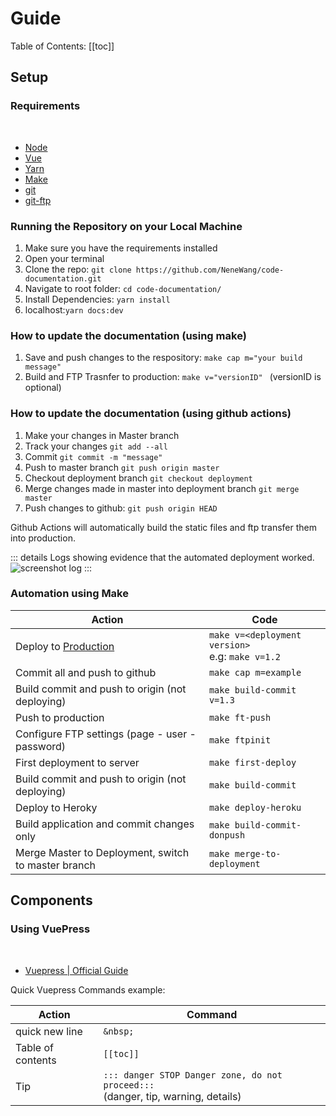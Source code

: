 # Guide

<uni-badge  />

Table of Contents:
[[toc]]

<!-- 
TODO ### Custom Components -->

## Setup

### Requirements
&nbsp;
- [Node](https://nodejs.org/en/download/ )
- [Vue](https://vuejs.org/v2/guide/installation.html)
- [Yarn](https://classic.yarnpkg.com/en/docs/install/#windows-stable)
- [Make](http://gnuwin32.sourceforge.net/packages/make.htm)
- [git](https://git-scm.com/downloads)
- [git-ftp](https://blog.jongallant.com/2017/01/install-git-ftp-windows/)



### Running the Repository on your Local Machine

 1. Make sure you have the requirements installed 
 2. Open your terminal
 3. Clone the repo: ```git clone https://github.com/NeneWang/code-documentation.git```
 4. Navigate to root folder: ```cd code-documentation/ ```
 5. Install Dependencies: ```yarn install```
 6. localhost:```yarn docs:dev``` 


### How to update the documentation (using make)

 1. Save and push changes to the respository: ```make cap m="your build message"```
 2. Build and FTP Trasnfer to production: ```make v="versionID" ``` (versionID is optional)

### How to update the documentation (using github actions)


 1. Make your changes in Master branch
 2. Track your changes ```git add --all```
 3. Commit ```git commit -m "message"```
 4. Push to master branch ```git push origin master```
 5. Checkout deployment branch ```git checkout deployment```
 6. Merge changes made in master into deployment branch ```git merge master```
 7. Push changes to github: ```git push origin HEAD```
 
 Github Actions will automatically build the static files and ftp transfer them into production.

 ::: details Logs showing evidence that the automated deployment worked.
 ![screenshot log](https://i.ibb.co/Gcdcjpw/screencapture-github-Nene-Wang-code-documentation-runs-3315009118-2021-08-12-15-06-40.png)
 :::

 


### Automation using Make
| Action                                               | Code                                                          |
| ---------------------------------------------------- | ------------------------------------------------------------- |
| Deploy to [Production](https://docs.wangnelson.xyz/) | ```make v=<deployment version> ``` <br> e.g: ```make v=1.2``` |
| Commit all and push to github                        | ```make cap m=example```                                      |
| Build commit and push to origin (not deploying)      | ```make build-commit v=1.3```                                 |
| Push to production                                   | ```make ft-push ```                                           |
| Configure FTP settings (page - user - password)      | ```make ftpinit ```                                           |
| First deployment to server                           | ```make first-deploy ```                                      |
| Build commit and push to origin (not deploying)      | ```make build-commit ```                                      |
| Deploy to Heroky                                     | ```make deploy-heroku```                                      |
| Build application and commit changes only            | ```make build-commit-donpush```                               |
| Merge Master to Deployment, switch to master branch  | ```make merge-to-deployment```                                |


## Components
### Using VuePress
<br>

- [Vuepress | Official Guide](https://vuepress.vuejs.org/guide/)

Quick Vuepress Commands example:

| Action            | Command                                                                                   |
| ----------------- | ----------------------------------------------------------------------------------------- |
| quick new line    | ```&nbsp;```                                                                              |
| Table of contents | ```[[toc]]```                                                                             |
| Tip               | ```::: danger STOP Danger zone, do not proceed:::``` <br> (danger, tip, warning, details) |


<!-- Action, Command
quick new line, ```&nbsp;```
Table of contents, ```[[toc]]``` -->





<!-- CSV -->
<!-- action, code
Deploy to Production @https://docs.wangnelson.xyz/, ```make v=<deployment version> e.g: make v=1.2``` 
Commit all and push to github , ```cap m="example"``` 
Build commit and push to origin (not deploying), ```make build-commit v=1.3```
Push to production, ```make ft-push ```
Configure FTP settings (page - user - password), ```make ftpinit ```
First deployment to server, ```make first-deploy ```
Build commit and push to origin (not deploying), ```make build-commit ``` -->

